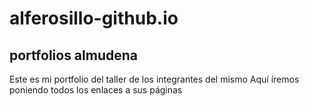 # alferosillo-github.io
## portfolios almudena
Este es mi portfolio del taller de los integrantes del mismo 
Aquí íremos poniendo todos los enlaces a sus páginas
